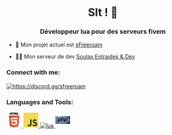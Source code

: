 <h1 align="center">Slt ! 🌌</h1>
<h3 align="center">Développeur lua pour des serveurs fivem</h3>

- 🌌 Mon projet actuel est [sFreeroam](https://discord.gg/sfreeroam)

- 👨‍💻 Mon serveur de dev [Soulax Entraides & Dev](https://discord.gg/E4hxmMGpvB)

<h3 align="left">Connect with me:</h3>
<p align="left">
<a href="https://discord.gg/https://discord.gg/sfreeroam" target="blank"><img align="center" src="https://raw.githubusercontent.com/rahuldkjain/github-profile-readme-generator/master/src/images/icons/Social/discord.svg" alt="https://discord.gg/sfreeroam" height="30" width="40" /></a>
</p>

<h3 align="left">Languages and Tools:</h3>
<p align="left"> <a href="https://www.w3.org/html/" target="_blank" rel="noreferrer"> <img src="https://raw.githubusercontent.com/devicons/devicon/master/icons/html5/html5-original-wordmark.svg" alt="html5" width="40" height="40"/> </a> <a href="https://developer.mozilla.org/en-US/docs/Web/JavaScript" target="_blank" rel="noreferrer"> <img src="https://raw.githubusercontent.com/devicons/devicon/master/icons/javascript/javascript-original.svg" alt="javascript" width="40" height="40"/> </a> <a href="https://fr.wikipedia.org/wiki/Lua" target="_blank" rel="noreferrer"> <img src="https://upload.wikimedia.org/wikipedia/commons/c/cf/Lua-Logo.svg" alt="lua" width="40" height="40"/> </a> <a href="https://www.php.net" target="_blank" rel="noreferrer"> <img src="https://raw.githubusercontent.com/devicons/devicon/master/icons/php/php-original.svg" alt="php" width="40" height="40"/> </a> </p>
